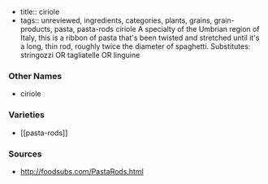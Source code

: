- title:: ciriole
- tags:: unreviewed, ingredients, categories, plants, grains, grain-products, pasta, pasta-rods
ciriole A specialty of the Umbrian region of Italy, this is a ribbon of pasta that's been twisted and stretched until it's a long, thin rod, roughly twice the diameter of spaghetti. Substitutes: stringozzi OR tagliatelle OR linguine

### Other Names

* ciriole

### Varieties

* [[pasta-rods]]

### Sources
* http://foodsubs.com/PastaRods.html
